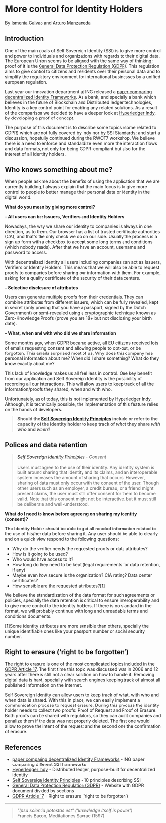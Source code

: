 # More control for Identity Holders

By [Ismenia Galvao](mailto:Ismenia.Galvao@ing.com) and [Arturo Manzaneda](mailto:Arturo.Manzaneda.Tudela@ing.com)

## Introduction

One of the main goals of Self Sovereign Identity (SSI) is to give more control and
power to individuals and organizations with regards to their digital data.
The European Union seems to be aligned with the same way of thinking; proof of it  is
the [General Data Protection Regulation (GDPR)]. This regulation aims to
give control to citizens and residents over their personal data and to simplify the
regulatory environment for international businesses by a unified european regulation.

Last year our innovation department at ING released a [paper comparing decentralized
Identity Frameworks]. As a bank, and specially a bank which believes in the future of
Blockchain and Distributed ledger technologies, Identity is a key control point for
enabling any related solutions. As a result of the comparison we decided to have a
deeper look at [Hyperledger Indy], by developing a proof of concept.

The purpose of this document is to describe some topics (some related to GDPR) which
are not fully covered by Indy nor by SSI Standards; and start a discussion, hopefully
continued during the RWOT7 workshop. We believe there is a need to enforce and
standardize even more the interaction flows and data formats, not only for being
GDPR-compliant but also for the interest of all identity holders.

## Who knows something about me?

When people ask me about the benefits of using the application that we are currently
building, I always explain that the main focus is to give more control to people to
better manage their personal data or identity in the digital world.

**What do you mean by giving more control?**

**- All users can be: Issuers, Verifiers and Identity Holders**

Nowadays, the way we share our identity to companies is always in one direction, us
to them. Our browser has a list of trusted certificate authorities (CA), and that's
the only check we do on our side. Usually the process is a sign up form with a checkbox
to accept some long terms and conditions (which nobody reads). After that we have an
account, username and password to access.

With decentralized identity all users including companies can act as Issuers, Verifiers
or Identity Holders. This means that we will also be able to request proofs to companies
before sharing our information with them. For example, asking for a quality certificate
of the security of their data centers.

**- Selective disclosure of attributes**

Users can generate multiple proofs from their credentials. They can combine attributes
from different issuers, which can be fully revealed, kept in secret (only proving that
you have a passport, signed by the Dutch Government) or semi-revealed using a
cryptographic technique known as Zero-Knowledge Proofs (prove you are 18+ but not
disclosing your birth date).

**- What, when and with who did we share information**

Some months ago, when GDPR became active, all EU citizens received lots of emails
requesting consent and allowing people to opt-out, or be forgotten. This emails
surprised most of us; Why does this company has personal information about me? When
did I share something? What do they know exactly about me?

This lack of knowledge makes us all feel less in control. One key benefit from our
application and Self Sovereign Identity is the possibility of recording all our
interactions. This will allow users to keep track of all the information/proofs they
shared, when and with who.

Unfortunately, as of today, this is not implemented by Hyperledger Indy. Although, it
is technically possible, the implementation of this feature relies on the hands of
developers.

> **Should the [Self Sovereign Identity Principles] include or refer to the
> capacity of the identity holder to keep track of _what_ they share _with who_
> and _when_?**

## Polices and data retention

> _[Self Sovereign Identity Principles] - Consent_
> <br/>
> <br/>
> Users must agree to the use of their identity. Any identity
> system is built around sharing that identity and its claims, and an
> interoperable system increases the amount of sharing that occurs.
> However, sharing of data must only occur with the consent of the user.
> Though other users such as an employer, a credit bureau, or a friend
> might present claims, the user must still offer consent for them to
> become valid. Note that this consent might not be interactive, but it
> must still be deliberate and well-understood.

**What do I need to know before agreeing on sharing my identity (consent)?**

The Identity Holder should be able to get all needed information related
to the use of his/her data before sharing it. Any user should be able to
clearly and on a quick view respond to the following questions:

- Why do the verifier needs the requested proofs or data attributes?
- How is it going to be used?
- Who would have access to it?
- How long do they need to be kept (legal requirements for data retention, if any)
- Maybe even how secure is the organization? CIA rating? Data center certificates?
- How sensible are the requested attributes?[1]

We believe the standardization of the data format for such agreements or policies,
specially the data retention is critical to ensure interoperability and to
give more control to the identity holders. If there is no standard in the format,
we will probably continue with long and unreadable terms and conditions documents.

[1]Some identity attributes are more sensible than others, specially the unique
identifiable ones like your passport number or social security number.

## Right to erasure (‘right to be forgotten’)

The right to erasure is one of the most complicated topics included in the
[GDPR Article 17]. The first time this topic was discussed was in 2006 and 12 years
after there is still not a clear solution on how to handle it. Removing digital data
is hard, specially with search engines keeping track of almost all published information
on the Internet.

Self Sovereign Identity can allow users to keep track of what, with who and when data
is shared. With this in place, we can easily implement a communication process to
request erasure. During this process the identity holder needs to collect two proofs:
Proof of Request and Proof of Erasure. Both proofs can be shared with regulators, so they
can audit companies and penalize them if the data was not properly deleted. The first one
would allow to prove the intent of the request and the second one the confirmation of erasure.

## References
- [paper comparing decentralized Identity Frameworks] - ING paper comparing different SSI frameworks
- [Hyperledger Indy] - Distributed ledger, purpose-built for decentralized identity
- [Self Sovereign Identity Principles] - 10 principles describing SSI
- [General Data Protection Regulation (GDPR)] - Website with GDPR document divided by sections
- [GDPR Article 17] - Right to erasure (‘right to be forgotten’)

---

> _"Ipsa scientia potestas est" ('knowledge itself is power')_ <br>
> Francis Bacon, Meditationes Sacrae (1597)

<!-- Links -->
[Hyperledger Indy]: https://www.hyperledger.org/projects/hyperledger-indy
[Self Sovereign Identity Principles]: https://github.com/WebOfTrustInfo/self-sovereign-identity/blob/master/self-sovereign-identity-principles.md
[paper comparing decentralized Identity Frameworks]: https://www.slideshare.net/TommyKoens/matching-identity-management-solutions-to-selfsovereign-identity-principles/1
[General Data Protection Regulation (GDPR)]: https://gdpr-info.eu/
[GDPR Article 17]: https://gdpr-info.eu/art-17-gdpr/
